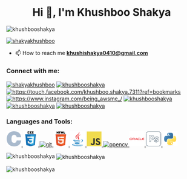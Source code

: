 <h1 align="center">Hi 👋, I'm Khushboo Shakya</h1>
<p align="left"> <img src="https://komarev.com/ghpvc/?username=khushbooshakya&label=Profile%20views&color=0e75b6&style=flat" alt="khushbooshakya" /> </p>

<p align="left"> <a href="https://twitter.com/shakyakhushboo" target="blank"><img src="https://img.shields.io/twitter/follow/shakyakhushboo?logo=twitter&style=for-the-badge" alt="shakyakhushboo" /></a> </p>

- 📫 How to reach me **khushishakya0410@gmail.com**

<h3 align="left">Connect with me:</h3>
<p align="left">
<a href="https://twitter.com/shakyakhushboo" target="blank"><img align="center" src="https://cdn.jsdelivr.net/npm/simple-icons@3.0.1/icons/twitter.svg" alt="shakyakhushboo" height="30" width="40" /></a>
<a href="https://linkedin.com/in/khushbooshakya" target="blank"><img align="center" src="https://cdn.jsdelivr.net/npm/simple-icons@3.0.1/icons/linkedin.svg" alt="khushbooshakya" height="30" width="40" /></a>
<a href="https://fb.com/https://touch.facebook.com/khushboo.shakya.7311?ref=bookmarks" target="blank"><img align="center" src="https://cdn.jsdelivr.net/npm/simple-icons@3.0.1/icons/facebook.svg" alt="https://touch.facebook.com/khushboo.shakya.7311?ref=bookmarks" height="30" width="40" /></a>
<a href="https://instagram.com/https://www.instagram.com/being_awsme_/" target="blank"><img align="center" src="https://cdn.jsdelivr.net/npm/simple-icons@3.0.1/icons/instagram.svg" alt="https://www.instagram.com/being_awsme_/" height="30" width="40" /></a>
<a href="https://www.codechef.com/users/khushbooshakya" target="blank"><img align="center" src="https://cdn.jsdelivr.net/npm/simple-icons@3.1.0/icons/codechef.svg" alt="khushbooshakya" height="30" width="40" /></a>
<a href="https://www.hackerrank.com/khushbooshakya" target="blank"><img align="center" src="https://cdn.jsdelivr.net/npm/simple-icons@3.0.1/icons/hackerrank.svg" alt="khushbooshakya" height="30" width="40" /></a>
<a href="https://www.leetcode.com/khushbooshakya" target="blank"><img align="center" src="https://cdn.jsdelivr.net/npm/simple-icons@3.0.1/icons/leetcode.svg" alt="khushbooshakya" height="30" width="40" /></a>
</p>

<h3 align="left">Languages and Tools:</h3>
<p align="left"> <a href="https://www.cprogramming.com/" target="_blank"> <img src="https://raw.githubusercontent.com/devicons/devicon/master/icons/c/c-original.svg" alt="c" width="40" height="40"/> </a> <a href="https://www.w3schools.com/css/" target="_blank"> <img src="https://raw.githubusercontent.com/devicons/devicon/master/icons/css3/css3-original-wordmark.svg" alt="css3" width="40" height="40"/> </a> <a href="https://git-scm.com/" target="_blank"> <img src="https://www.vectorlogo.zone/logos/git-scm/git-scm-icon.svg" alt="git" width="40" height="40"/> </a> <a href="https://www.w3.org/html/" target="_blank"> <img src="https://raw.githubusercontent.com/devicons/devicon/master/icons/html5/html5-original-wordmark.svg" alt="html5" width="40" height="40"/> </a> <a href="https://www.java.com" target="_blank"> <img src="https://raw.githubusercontent.com/devicons/devicon/master/icons/java/java-original.svg" alt="java" width="40" height="40"/> </a> <a href="https://developer.mozilla.org/en-US/docs/Web/JavaScript" target="_blank"> <img src="https://raw.githubusercontent.com/devicons/devicon/master/icons/javascript/javascript-original.svg" alt="javascript" width="40" height="40"/> </a> <a href="https://opencv.org/" target="_blank"> <img src="https://www.vectorlogo.zone/logos/opencv/opencv-icon.svg" alt="opencv" width="40" height="40"/> </a> <a href="https://www.oracle.com/" target="_blank"> <img src="https://raw.githubusercontent.com/devicons/devicon/master/icons/oracle/oracle-original.svg" alt="oracle" width="40" height="40"/> </a> <a href="https://www.photoshop.com/en" target="_blank"> <img src="https://raw.githubusercontent.com/devicons/devicon/master/icons/photoshop/photoshop-line.svg" alt="photoshop" width="40" height="40"/> </a> <a href="https://www.python.org" target="_blank"> <img src="https://raw.githubusercontent.com/devicons/devicon/master/icons/python/python-original.svg" alt="python" width="40" height="40"/> </a> </p>

<p><img align="left" src="https://github-readme-stats.vercel.app/api/top-langs?username=khushbooshakya&show_icons=true&locale=en&layout=compact" alt="khushbooshakya" /></p>

<p>&nbsp;<img align="center" src="https://github-readme-stats.vercel.app/api?username=khushbooshakya&show_icons=true&locale=en" alt="khushbooshakya" /></p>

<p><img align="center" src="https://github-readme-streak-stats.herokuapp.com/?user=khushbooshakya&" alt="khushbooshakya" /></p>
